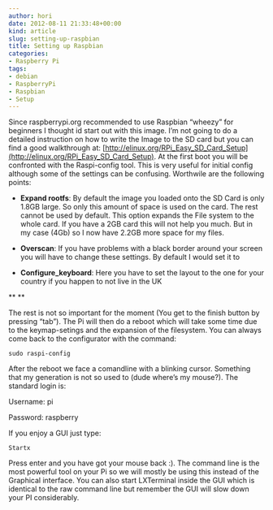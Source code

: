 ```yaml
---
author: hori
date: 2012-08-11 21:33:48+00:00
kind: article
slug: setting-up-raspbian
title: Setting up Raspbian
categories:
- Raspberry Pi
tags:
- debian
- RaspberryPi
- Raspbian
- Setup
---
```


Since raspberrypi.org recommended to use Raspbian “wheezy” for beginners I thought id start out with this image. I’m not going to do a detailed instruction on how to write the Image to the SD card but you can find a good walkthrough at: [http://elinux.org/RPi_Easy_SD_Card_Setup](http://elinux.org/RPi_Easy_SD_Card_Setup). At the first boot you will be confronted with the Raspi-config tool. This is very useful for initial config although some of the settings can be confusing. Worthwile are the following points:



	
  * **Expand rootfs**: By default the image you loaded onto the SD Card is only 1.8GB large. So only this amount of space is used on the card. The rest cannot be used by default. This option expands the File system to the whole card. If you have a 2GB card this will not help you much. But in my case (4Gb) so I now have 2.2GB more space for my files.

	
  * **Overscan**: If you have problems with a black border around your screen you will have to change these settings. By default I would set it to <Disable>

	
  * **Configure_keyboard**: Here you have to set the layout to the one for your country if you happen to not live in the UK


** **

The rest is not so important for the moment (You get to the finish button by pressing “tab”). The Pi will then do a reboot which will take some time due to the keymap-setings and the expansion of the filesystem. You can always come back to the configurator with the command:

    
    sudo raspi-config


After the reboot we face a comandline with a blinking cursor. Something that my generation is not so used to (dude where’s my mouse?). The standard login is:

Username: pi

Password: raspberry

If you enjoy a GUI just type:

    
    Startx


Press enter and you have got your mouse back :). The command line is the most powerful tool on your Pi so we will mostly be using this instead of the Graphical interface. You can also start LXTerminal inside the GUI which is identical to the raw command line but remember the GUI will slow down your PI considerably.
